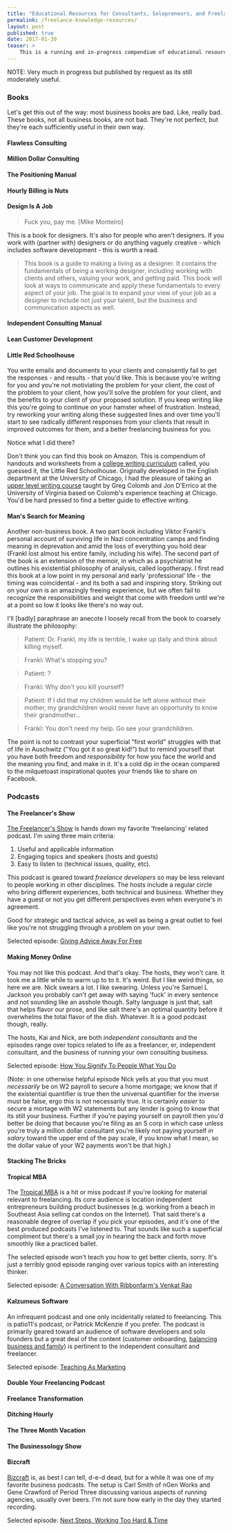 ```yaml
---
title: "Educational Resources for Consultants, Solopreneurs, and Freelancers"
permalink: /freelance-knowledge-resources/
layout: post
published: true
date: 2017-01-30
teaser: >
    This is a running and in-progress compendium of educational resources I've found useful running a small consultancy.
---
```


NOTE: Very much in progress but published by request as its still moderately useful.

### Books

Let's get this out of the way: most business books are bad. Like, really bad. These books, not all business books,
are not bad. They're not perfect, but they're each sufficiently useful in their own way.

#### Flawless Consulting

#### Million Dollar Consulting

#### The Positioning Manual

#### Hourly Billing is Nuts

#### Design Is A Job

> Fuck you, pay me. [Mike Monteiro]

This is a book for designers. It's also for people who aren't designers. If
you work with (partner with) designers or do anything vaguely creative - which
includes software development - this is worth a read.

> This book is a guide to making a living as a designer. It contains the
> fundamentals of being a working designer, including working with clients and
> others, valuing your work, and getting paid. This book will look at ways to
> communicate and apply these fundamentals to every aspect of your job. The goal
> is to expand your view of your job as a designer to include not just your
> talent, but the business and communication aspects as well.

#### Independent Consulting Manual

#### Lean Customer Development

#### Little Red Schoolhouse

You write emails and documents to your clients and consisently fail to get the responses - and results - that you'd like.
This is because you're writing for you and you're not motiviating the problem for your client, the cost of the problem to
your client, how you'll solve the problem for your client, and the benefits to your client of your proposed solution.
If you keep writing like this you're going to continue on your hamster wheel of frustration. Instead, try reworking
your writing along these suggested lines and over time you'll start to see radically different responses from your
clients that result in improved outcomes for them, and a better freelancing business for you.

Notice what I did there?

Don't think you can find this book on Amazon. This is compendium of handouts and worksheets from a [college writing curriculum](http://www.faculty.virginia.edu/schoolhouse/WP/index.html) called,
you guessed it, the Little Red Schoolhouse. Originally developed in the English department at the University of Chicago, I had the
pleasure of taking an [upper level writing course](http://www.faculty.virginia.edu/schoolhouse/WP/380main.html) taught by Greg Colomb and Jon D'Errico
at the University of Virginia based on Colomb's experience teaching at Chicago. You'd be hard pressed to find a better guide to effective writing.

#### Man's Search for Meaning

Another non-business book. A two part book including Viktor Frankl's personal account of surviving life in Nazi concentration camps and finding meaning
in deprevation and amid the loss of everything you hold dear (Frankl lost almost his entire family, including his wife). The second part of the book
is an extension of the memoir, in which as a psychiatrist he outlines his existential philosophy of analysis, called logotherapy. I first read this book
at a low point in my personal and early 'professional' life - the timing was coincidental - and its both a sad and inspiring story. Striking out on your
own is an amazingly freeing experience, but we often fail to recognize the responsibilities and weight that come with freedom until we're at a point
so low it looks like there's no way out.

I'll [badly] paraphrase an anecote I loosely recall from the book to coarsely illustrate the philosophy:

> Patient: Dr. Frankl, my life is terrible, I wake up daily and think about killing myself.

> Frankl: What's stopping you?

> Patient: ?

> Frankl: Why don't you kill yourself?

> Patient: If I did that my children would be left alone without their mother, my grandchildren would never have an opportunity to know their grandmother...

> Frankl: You don't need my help. Go see your grandchildren.

The point is not to contrast your superficial "first world" struggles with that of life in Auschwitz ("You got it so great kid!") but to remind yourself
that you have both freedom and *responsibility* for how you face the world and the meaning you find, and make in it. It's a cold dip in the ocean compared
to the milquetoast inspirational quotes your friends like to share on Facebook.

### Podcasts

#### The Freelancer's Show

[The Freelancer's Show](https://devchat.tv/freelancers) is hands down my favorite 'freelancing' related podcast. I'm using three main criteria:

1. Useful and applicable information
2. Engaging topics and speakers (hosts and guests)
3. Easy to listen to (technical issues, quality, etc).

This podcast is geared toward *freelance developers* so may be less relevant to
people working in other disciplines. The hosts include a regular circle who
bring different experiences, both technical and business. Whether they have a
guest or not you get different perspectives even when everyone's in agreement.

Good for strategic and tactical advice, as well as being a great outlet to feel
like you're not struggling through a problem on your own.

Selected episode: [Giving Advice Away For Free](https://devchat.tv/freelancers/203-fs-giving-advice-away-for-free)

#### Making Money Online

You may not like this podcast. And that's okay. The hosts, they won't care. It
took me a little while to warm up to to it. It's weird. But I like weird things,
so here we are. Nick swears a lot. I like swearing. Unless you're Samuel L
Jackson you probably can't get away with saying 'fuck' in every sentence and not
sounding like an asshole though. Salty language is just that, salt that helps
flavor our prose, and like salt there's an optimal quantity before it overwhelms
the total flavor of the dish. Whatever. It is a good podcast though, really.

The hosts, Kai and Nick, are both *independent consultants* and the episodes range over topics
related to life as a freelancer, er, independent consultant, and the business of
running your own consulting business.

Selected episode: [How You Signify To People What You Do](https://makemoneyonline.exposed/archive/036/)

(Note: in one otherwise helpful episode Nick yells at you that you must
*necessarily* be on W2 payroll to secure a home mortgage; we know that if the
existential quantifier is true then the universal quantifier for the inverse
must be false, ergo this is not necessarily true. It is certainly *easier* to
secure a mortage with W2 statements but any lender is going to know that its
still your business. Further if you're paying yourself on payroll then you'd
better be doing that because you're filing as an S corp in which case unless
you're truly a million dollar consultant you're likely not paying yourself *in
salary* toward the upper end of the pay scale, if you know what I mean, so
the dollar value of your W2 payments won't be that high.)

#### Stacking The Bricks

#### Tropical MBA

The [Tropical MBA](http://www.tropicalmba.com/) is a hit or miss podcast if
you're looking for material relevant to freelancing. Its core audience is
location independent entrepreneurs building
product businesses (e.g. working from a beach in Southeast Asia selling cat
condos on the Internet). That said there's a reasonable degree of overlap if you
pick your episodes, and it's one of the best produced podcasts I've listened to. That
sounds like such a superficial compliment but there's a small joy in hearing the
back and forth move smoothly like a practiced ballet.

The selected episode won't teach you how to get better clients, sorry. It's just
a terribly good episode ranging over various topics with an interesting thinker.

Selected episode: [A Conversation With Ribbonfarm's Venkat Rao](http://www.tropicalmba.com/ribbonfarm/)

#### Kalzumeus Software

An infrequent podcast and one only incidentally related to freelancing. This is
patio11's podcast, or Patrick McKenzie if you prefer. The podcast is primarily
geared toward an audience of software developers and solo founders but a great
deal of the content (customer onboarding, [balancing business and
family](http://www.kalzumeus.com/2015/01/15/kalzumeus-podcast-episode-10-putting-the-family-in-family-business/)) is
pertinent to the independent consultant and freelancer.

Selected episode: [Teaching As Marketing](http://www.kalzumeus.com/2013/08/27/kalzumeus-podcast-episode-6/)

#### Double Your Freelancing Podcast

#### Freelance Transformation

#### Ditching Hourly

#### The Three Month Vacation

#### The Businessology Show

#### Bizcraft

[Bizcraft](http://unmatchedstyle.com/bizcraft) is, as best I can tell, d-e-d dead, but for a while it was one of my
favorite business podcasts. The setup is Carl Smith of nGen Works and Gene
Crawford of Period Three discussing various aspects of running agencies, usually
over beers. I'm not sure how early in the day they started recording.

Selected episode: [Next Steps, Working Too Hard & Time](http://unmatchedstyle.com/news/bizcraft-episode-32.php)
